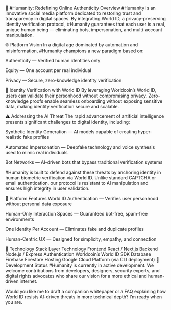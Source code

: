 🧬 #Humanity: Redefining Online Authenticity
Overview
#Humanity is an innovative social media platform dedicated to restoring trust and transparency in digital spaces. By integrating World ID, a privacy-preserving identity verification protocol, #Humanity guarantees that each user is a real, unique human being — eliminating bots, impersonation, and multi-account manipulation.

🌐 Platform Vision
In a digital age dominated by automation and misinformation, #Humanity champions a new paradigm based on:

Authenticity — Verified human identities only

Equity — One account per real individual

Privacy — Secure, zero-knowledge identity verification

🔐 Identity Verification with World ID
By leveraging Worldcoin’s World ID, users can validate their personhood without compromising privacy. Zero-knowledge proofs enable seamless onboarding without exposing sensitive data, making identity verification secure and scalable.

⚠️ Addressing the AI Threat
The rapid advancement of artificial intelligence presents significant challenges to digital identity, including:

Synthetic Identity Generation — AI models capable of creating hyper-realistic fake profiles

Automated Impersonation — Deepfake technology and voice synthesis used to mimic real individuals

Bot Networks — AI-driven bots that bypass traditional verification systems

#Humanity is built to defend against these threats by anchoring identity in human biometric verification via World ID. Unlike standard CAPTCHA or email authentication, our protocol is resistant to AI manipulation and ensures high integrity in user validation.

🚀 Platform Features
World ID Authentication — Verifies user personhood without personal data exposure

Human-Only Interaction Spaces — Guaranteed bot-free, spam-free environments

One Identity Per Account — Eliminates fake and duplicate profiles

Human-Centric UX — Designed for simplicity, empathy, and connection

🧰 Technology Stack
Layer	Technology
Frontend	React / Next.js
Backend	Node.js / Express
Authentication	Worldcoin’s World ID SDK
Database	Firebase Firestore
Hosting	Google Cloud Platform (via CLI deployment)
🔧 Development Status
#Humanity is currently in active development. We welcome contributions from developers, designers, security experts, and digital rights advocates who share our vision for a more ethical and human-driven internet.

Would you like me to draft a companion whitepaper or a FAQ explaining how World ID resists AI-driven threats in more technical depth? I’m ready when you are.

